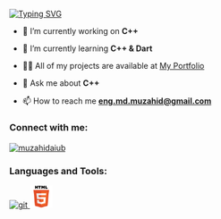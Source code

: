 [![Typing SVG](https://readme-typing-svg.herokuapp.com?lines=Hi+%F0%9F%91%8B%2C+I'm+Muzahidul+Islam+Munna)](https://git.io/typing-svg)
<br>


- 🔭 I’m currently working on **C++**

- 🌱 I’m currently learning **C++ & Dart**


- 👨‍💻 All of my projects are available at [My Portfolio](https://github.com/Md-Muzahidul-islam)

- 💬 Ask me about **C++**

- 📫 How to reach me **eng.md.muzahid@gmail.com**


<h3 align="left">Connect with me:</h3>
<p align="left">

<a href="https://www.facebook.com/muzahidaiub" target="blank"><img align="center" src="https://raw.githubusercontent.com/rahuldkjain/github-profile-readme-generator/master/src/images/icons/Social/facebook.svg" alt="muzahidaiub" height="30" width="40" /></a>

</p>

<h3 align="left">Languages and Tools:</h3>
<p align="left"> 
    <a href="https://git-scm.com/" target="_blank"> <img src="https://img.icons8.com/color/48/000000/git.png" alt="git" width="40" height="40"/> </a> 
    <a href="https://www.w3.org/html/" target="_blank" rel="noreferrer"> <img src="https://raw.githubusercontent.com/devicons/devicon/master/icons/html5/html5-original-wordmark.svg" alt="html5" width="40" height="40"/> </a>  
</p>

